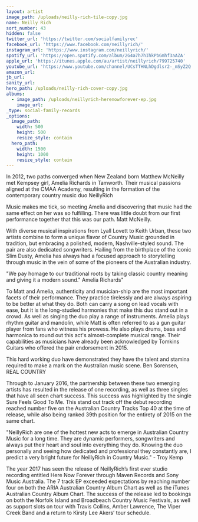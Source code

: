 ```yaml
---
layout: artist
image_path: /uploads/neilly-rich-tile-copy.jpg
name: Neilly Rich
sort_number: 43
hidden: false
twitter_url: 'https://twitter.com/socialfamilyrec'
facebook_url: 'https://www.facebook.com/neillyrich/'
instagram_url: 'https://www.instagram.com/neillyrich/'
spotify_url: 'https://open.spotify.com/album/2G4a7h7hIhkPbGmhf3aAZA'
apple_url: 'https://itunes.apple.com/au/artist/neillyrich/799725740'
youtube_url: 'https://www.youtube.com/channel/UCsTTHNLhDgdlsr2-_mSyZ2Q'
amazon_url:
jb_url:
sanity_url:
hero_path: /uploads/neilly-rich-cover-copy.jpg
albums:
  - image_path: /uploads/neillyrich-herenowforever-ep.jpg
    image_url:
_type: social-family-records
_options:
  image_path:
    width: 500
    height: 500
    resize_style: contain
  hero_path:
    width: 1500
    height: 1000
    resize_style: contain
---
```


In 2012, two paths converged when New Zealand born Matthew McNeilly met Kempsey girl, Amelia Richards in Tamworth. Their musical passions aligned at the CMAA Academy, resulting in the formation of the contemporary country music duo NeillyRich

Music makes me tick, so meeting Amelia and discovering that music had the same effect on her was so fulfilling. There was little doubt from our first performance together that this was our path. Matt McNeilly.

With diverse musical inspirations from Lyall Lovett to Keith Urban, these two artists combine to form a unique flavor of Country Music grounded in tradition, but embracing a polished, modern, Nashville-styled sound. The pair are also dedicated songwriters. Hailing from the birthplace of the iconic Slim Dusty, Amelia has always had a focused approach to storytelling through music in the vein of some of the pioneers of the Australian industry.

"We pay homage to our traditional roots by taking classic country meaning and giving it a modern sound." Amelia Richards"

To Matt and Amelia, authenticity and musician-ship are the most important facets of their performance. They practice tirelessly and are always aspiring to be better at what they do. Both can carry a song on lead vocals with ease, but it is the long-studied harmonies that make this duo stand out in a crowd. As well as singing the duo play a range of instruments. Amelia plays rhythm guitar and mandolin, while Matt is often referred to as a gun guitar player from fans who witness his prowess. He also plays drums, bass and harmonica to round out this act's almost-complete musical range. Their capabilities as musicians have already been acknowledged by Tomkins Guitars who offered the pair endorsement in 2015.

This hard working duo have demonstrated they have the talent and stamina required to make a mark on the Australian music scene. Ben Sorensen, REAL COUNTRY

Through to January 2016, the partnership between these two emerging artists has resulted in the release of one recording, as well as three singles that have all seen chart success. This success was highlighted by the single Sure Feels Good To Me. This stand out track off the debut recording reached number five on the Australian Country Tracks Top 40 at the time of release, while also being ranked 39th position for the entirety of 2015 on the same chart.

"NeillyRich are one of the hottest new acts to emerge in Australian Country Music for a long time. They are dynamic performers, songwriters and always put their heart and soul into everything they do. Knowing the duo personally and seeing how dedicated and professional they constantly are, I predict a very bright future for NeillyRich in Country Music." - Troy Kemp

The year 2017 has seen the release of NeillyRich’s first ever studio recording entitled Here Now Forever through Maven Records and Sony Music Australia. The 7 track EP exceeded expectations by reaching number four on both the ARIA Australian Country Album Chart as well as the iTunes Australian Country Album Chart. The success of the release led to bookings on both the Norfolk Island and Broadbeach Country Music Festivals, as well as support slots on tour with Travis Collins, Amber Lawrence, The Viper Creek Band and a return to Kirsty Lee Akers’ tour schedule.